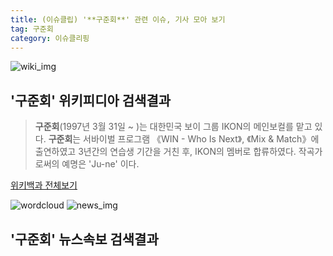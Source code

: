 ```yaml
---
title: (이슈클립) '**구준회**' 관련 이슈, 기사 모아 보기
tag: 구준회
category: 이슈클리핑
---
```

![wiki_img](https://user-images.githubusercontent.com/42597476/44503234-41136a80-a6d0-11e8-9071-6fc6418eafe4.png)
## **'**구준회**'** 위키피디아 검색결과
>**구준회**(1997년 3월 31일 ~ )는 대한민국 보이 그룹 IKON의 메인보컬를 맡고 있다. **구준회**는 서바이벌 프로그램 《WIN - Who Is Next》, 《Mix & Match》에 출연하였고 3년간의 연습생 기간을 거친 후, IKON의 멤버로 합류하였다. 작곡가로써의 예명은 'Ju-ne' 이다.

<a href="https://ko.wikipedia.org/wiki/구준회" target="_blank">위키백과 전체보기</a>

![wordcloud](https://s3.ap-northeast-2.amazonaws.com/lyrics101-wordcloud/2018-09-26-1537898133.png)
![news_img](https://user-images.githubusercontent.com/42597476/44507050-1206f400-a6e4-11e8-8d98-7ffbfebb353f.png)
## **'**구준회**'** 뉴스속보 검색결과

